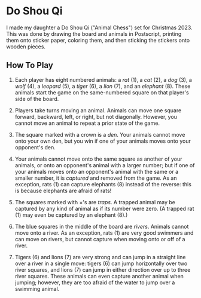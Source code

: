 # Do Shou Qi
I made my daughter a Do Shou Qi ("Animal Chess") set for Christmas 2023. This
was done by drawing the board and animals in Postscript, printing them onto
sticker paper, coloring them, and then sticking the stickers onto wooden
pieces.

## How To Play
1.  Each player has eight numbered animals: a *rat* (1), a *cat* (2), a *dog*
    (3), a *wolf* (4), a *leopard* (5), a *tiger* (6), a *lion* (7), and an
    *elephant* (8). These animals start the game on the same-numbered square
    on that player's side of the board.

2.  Players take turns moving an animal. Animals can move one square forward,
    backward, left, or right, but not diagonally. However, you cannot move an
    animal to repeat a prior state of the game.

3.  The square marked with a crown is a *den*. Your animals cannot
    move onto your own den, but you win if one of your animals moves onto your
    opponent's den.

4.  Your animals cannot move onto the same square as another of your animals,
    or onto an opponent's animal with a larger number; but if one of your
    animals moves onto an opponent's animal with the same or a smaller number,
    it is *captured* and removed from the game. As an exception, rats (1) can
    capture elephants (8) instead of the reverse: this is because elephants are
    afraid of rats!

5.  The squares marked with ×'s are *traps*. A trapped animal may be captured
    by any kind of animal as if its number were zero. (A trapped rat (1) may
    even be captured by an elephant (8).)

6.  The blue squares in the middle of the board are *rivers*. Animals cannot
    move onto a river. As an exception, rats (1) are very good swimmers and can
    move on rivers, but cannot capture when moving onto or off of a river.

7.  Tigers (6) and lions (7) are very strong and can jump in a straight
    line over a river in a single move: tigers (6) can jump horizontally over
    two river squares, and lions (7) can jump in either direction over up to
    three river squares. These animals can even capture another animal when
    jumping; however, they are too afraid of the water to jump over a swimming
    animal.
